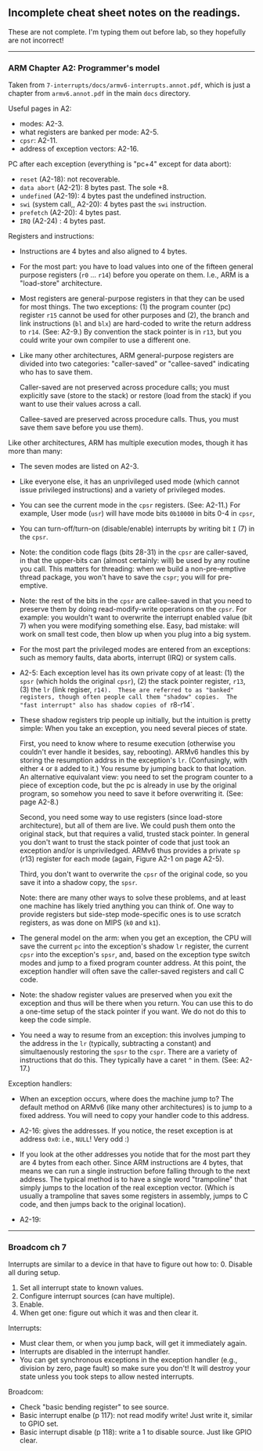 ## Incomplete cheat sheet notes on the readings.

These are not complete.  I'm typing them out before lab, so they hopefully
are not incorrect!


---------------------------------------------------------------------
### ARM Chapter A2:   Programmer's model

Taken from `7-interrupts/docs/armv6-interrupts.annot.pdf`, which is just
a chapter from `armv6.annot.pdf` in the main `docs` directory.

Useful pages in A2:
  - modes: A2-3.
  - what registers are banked per mode: A2-5.
  - `cpsr`: A2-11.
  - address of exception vectors: A2-16.

PC after each exception (everything is "pc+4" except for data abort):
  - `reset` (A2-18): not recoverable.
  - `data abort` (A2-21): 8 bytes past.  The sole +8.
  - `undefined` (A2-19): 4 bytes past the undefined instruction.
  - `swi` (system call,, A2-20): 4 bytes past the `swi` instruction.
  - `prefetch` (A2-20): 4 bytes past.
  - `IRQ` (A2-24) : 4 bytes past.

Registers and instructions:
  - Instructions are 4 bytes and also aligned to 4 bytes.

  - For the most part: you have to load values into one of the fifteen
    general purpose registers (`r0` ... `r14`) before you operate on them.
    I.e., ARM is a "load-store" architecture.

  - Most registers are general-purpose registers in that they can be
    used for most things.  The two exceptions: (1) the program counter
    (pc) register `r15` cannot be used for other purposes and (2),
    the branch and link instructions (`bl` and `blx`) are hard-coded to
    write the return address to `r14`. (See: A2-9.)  By convention the
    stack pointer is in `r13`, but you could write your own compiler to
    use a different one.

  - Like many other architectures, ARM general-purpose registers are
    divided into two categories: "caller-saved" or "callee-saved"
    indicating who has to save them.

    Caller-saved are not preserved across procedure calls; you must
    explicitly save (store to the stack) or restore (load from the stack)
    if you want to use their values across a call.

    Callee-saved are preserved across procedure calls.  Thus, you must
    save them save before you use them).

Like other architectures, ARM has multiple execution modes, though it
has more than many:

  - The seven modes are listed on A2-3.

  - Like everyone else, it has an unprivileged used mode
    (which cannot issue privileged instructions) and a variety of
    privileged modes.
  - You can see the current mode in the `cpsr` registers.
    (See: A2-11.) For example, User mode (`usr`) will have mode bits
    `0b10000` in bits 0-4 in `cpsr`,

  - You can turn-off/turn-on (disable/enable) interrupts by writing bit
    `I` (7) in the `cpsr`.

  - Note: the condition code flags (bits 28-31) in the `cpsr` are
    caller-saved, in that the upper-bits can (almost certainly: will)
    be used by any routine you call.  This matters for threading: when
    we build a non-pre-emptive thread package, you won't have to save the
    `cspr`; you will for pre-emptive.

  - Note: the rest of the bits in the `cpsr` are callee-saved in that
    you need to preserve them by doing read-modify-write operations on the
    `cpsr`.   For example: you wouldn't want to overwrite the interrupt
    enabled value (bit 7) when you were modifying something else.  Easy,
    bad mistake: will work on small test code, then blow up when you 
    plug into a big system.

  - For the most part the privileged modes are entered from an exceptions:
    such as memory faults, data aborts, interrupt (IRQ)  or system calls.

  - A2-5: Each exception level has its own private copy of at least:
    (1) the `spsr` (which holds the original `cpsr`), (2) the stack
    pointer register, `r13`, (3) the `lr` (link regiser, `r14).  These are
    referred to as "banked" registers, though often people call them
    "shadow" copies.  The "fast interrupt" also has shadow copies of
    `r8-r14`.

  - These shadow registers trip people up initially, but the intuition is
    pretty simple: When you take an exception, you need several pieces
    of state.

    First, you need to know where to resume execution (otherwise you
    couldn't ever handle it besides, say, rebooting).  ARMv6 handles
    this by storing the resumption addrss in the exception's `lr`.
    (Confusingly, with either `4` or `8` added to it.)  You resume by
    jumping back to that location.  An alternative equivalant view:
    you need to set the program counter to a piece of exception code,
    but the pc is already in use by the original program, so somehow
    you need to save it before overwriting it.  (See: page A2-8.)

    Second, you need some way to use registers (since load-store
    architecture), but all of them are live.  We could push them onto the
    original stack, but that requires a valid, trusted stack pointer.
    In general you don't want to trust the stack pointer of code that
    just took an exception and/or is unpriviledged.  ARMv6 thus provides
    a private `sp` (r13) register for each mode (again, Figure A2-1 on
    page A2-5).

    Third, you don't want to overwrite the `cpsr` of the original code,
    so you save it into a shadow copy, the `spsr`.

    Note: there are many other ways to solve these problems, and at least
    one machine has likely tried anything you can think of.   One way to
    provide registers but side-step mode-specific ones is to use scratch
    registers, as was done on MIPS (`k0` and `k1`).

  - The general model on the arm: when you get an exception, the CPU
    will save the current `pc` into the exception's shadow `lr` register,
    the current `cpsr` into the exception's `spsr`, and, based on the
    exception type switch modes and jump to a fixed program counter
    address.  At this point, the exception handler will often save
    the caller-saved registers and call C code.

  - Note: the shadow register values are preserved when you exit the
    exception and thus will be there when you return.  You can use this
    to do a one-time setup of the stack pointer if you want.  We do not
    do this to keep the code simple.

  - You need a way to resume from an exception: this involves jumping to
    the address in the `lr` (typically, subtracting a constant) and
    simultaenously restoring the `spsr` to the `cspr`.  There are a
    variety of instructions that do this.  They typically have a caret
    `^` in them.  (See: A2-17.)

Exception handlers:

  - When an exception occurs, where does the machine jump to?   The
    default method on ARMv6 (like many other architectures) is to jump
    to a fixed address.   You will need to copy your handler code to
    this address.

  - A2-16: gives the addresses. If you notice, the reset exception is
    at address `0x0`: i.e., `NULL`!   Very odd :)

  - If you look at the other addresses you notide that for the most
    part they are 4 bytes from each other.  Since ARM instructions are
    4 bytes, that means we can run a single instruction before falling
    through to the next address.  The typical method is to have a single
    word "trampoline" that simply jumps to the location of the real 
    exception vector.  (Which is usually a trampoline that saves some
    registers in assembly, jumps to C code, and then jumps back to 
    the original location).

  - A2-19: 

---------------------------------------------------------------------
### Broadcom ch 7

Interrupts are similar to a device in that have to figure out how to:
  0. Disable all during setup.
  1. Set all interrupt state to known values.
  2. Configure interrupt sources (can have multiple).
  3. Enable.  
  4. When get one: figure out which it was and then clear it.

Interrupts:
   - Must clear them, or when you jump back, will get it immediately again.
   - Interrupts are disabled in the interrupt handler.
   - You can get synchronous exceptions in the exception handler (e.g., 
     division by zero, page fault) so make sure you don't!   It will
     destroy your state unless you took steps to allow nested interrupts.


Broadcom:
  - Check "basic bending register" to see source.
  - Basic interrupt enalbe (p 117): not read modify write!  Just write it,
    similar to GPIO set.
  - Basic interrupt disable (p 118): write a 1 to disable source.  Just
    like GPIO clear.
